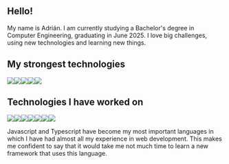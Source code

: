 ## Hello!
My name is Adrián. I am currently studying a Bachelor's degree in Computer Engineering, graduating in June 2025. 
I love big challenges, using new technologies and learning new things.

## My strongest technologies
![](https://github.com/user-attachments/assets/dddad26e-4465-4571-a750-8c5610676e68)![](https://github.com/user-attachments/assets/a0ae3ca0-229e-4634-b9a8-a4113408a564)![](https://github.com/user-attachments/assets/36559090-832d-442f-807e-5d9c3f4d5864)![](https://github.com/user-attachments/assets/2f5f0d62-5a6e-49ba-9082-7b29070366bd)![](https://github.com/user-attachments/assets/ef0b87a8-a437-4fff-93e7-df0fca1e3b88)

## Technologies I have worked on
![](https://github.com/user-attachments/assets/e0425000-fd78-42bf-8256-ed09427e2c3e)![](https://github.com/user-attachments/assets/56c4b525-2d03-4c49-91d5-268a39d28bb1)![](https://github.com/user-attachments/assets/7f4005c1-00bd-4f63-ac9f-551b87cccc08)![](https://github.com/user-attachments/assets/21c00dde-86ac-4862-a8db-d35b4212c834)![](https://github.com/user-attachments/assets/9b08ea80-54bd-430a-ae8f-9da1f68dc66f)![](https://github.com/user-attachments/assets/d94596d8-8963-41af-829b-2bcd192b8062)![](https://github.com/user-attachments/assets/a3ea26d2-4089-4692-b844-61084ebb86cc)

Javascript and Typescript have become my most important languages in which I have had almost all my experience in web development. This makes me confident to say that it would take me not much time to learn a new framework that uses this language.


<!--
**adrianmoac/adrianmoac** is a ✨ _special_ ✨ repository because its `README.md` (this file) appears on your GitHub profile.

Here are some ideas to get you started:

- 🔭 I’m currently working on ...
- 🌱 I’m currently learning ...
- 👯 I’m looking to collaborate on ...
- 🤔 I’m looking for help with ...
- 💬 Ask me about ...
- 📫 How to reach me: ...
- 😄 Pronouns: ...
- ⚡ Fun fact: ...
-->
